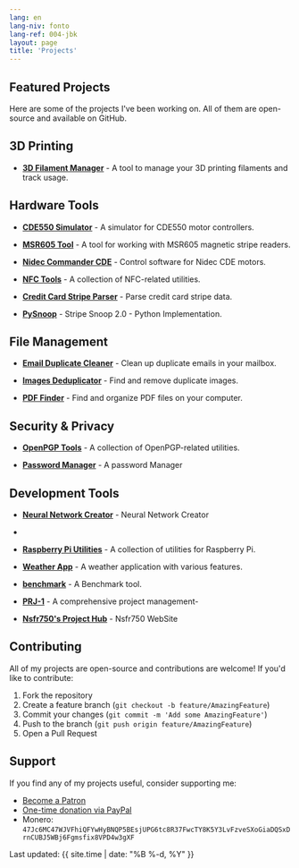 ```yaml
---
lang: en
lang-niv: fonto
lang-ref: 004-jbk
layout: page
title: 'Projects'
---
```


## Featured Projects

Here are some of the projects I've been working on. All of them are open-source and available on GitHub.

## 3D Printing

- [**3D Filament Manager**](https://github.com/Nsfr750/3D_Filament_Manager) - A tool to manage your 3D printing filaments and track usage.

## Hardware Tools

- [**CDE550 Simulator**](https://github.com/Nsfr750/CDE550-sim) - A simulator for CDE550 motor controllers.

- [**MSR605 Tool**](https://github.com/Nsfr750/MSR605) - A tool for working with MSR605 magnetic stripe readers.

- [**Nidec Commander CDE**](https://github.com/Nsfr750/Nidec_CommanderCDE) - Control software for Nidec CDE motors.

- [**NFC Tools**](https://github.com/Nsfr750/NFC) - A collection of NFC-related utilities.

- [**Credit Card Stripe Parser**](https://github.com/Nsfr750/credit_card_stripe_parser) - Parse credit card stripe data.

- [**PySnoop**](https://github.com/Nsfr750/PySnoop) - Stripe Snoop 2.0 - Python Implementation.

## File Management

- [**Email Duplicate Cleaner**](https://github.com/Nsfr750/EmailDuplicateCleaner) - Clean up duplicate emails in your mailbox.

- [**Images Deduplicator**](https://github.com/Nsfr750/Images-Deduplicator) - Find and remove duplicate images.

- [**PDF Finder**](https://github.com/Nsfr750/PDF_Finder) - Find and organize PDF files on your computer.

## Security & Privacy

- [**OpenPGP Tools**](https://github.com/Nsfr750/OpenPGP) - A collection of OpenPGP-related utilities.

- [**Password Manager**](pass_mgr) - A password Manager

## Development Tools

- [**Neural Network Creator**](NeuralNetworkApp) - Neural Network Creator
- 
- [**Raspberry Pi Utilities**](https://github.com/Nsfr750/raspy_utility) - A collection of utilities for Raspberry Pi.

- [**Weather App**](https://github.com/Nsfr750/weather) - A weather application with various features.

- [**benchmark**](benchmark) - A Benchmark tool.

- [**PRJ-1**](PRJ-1) - A comprehensive project management-

- [**Nsfr750's Project Hub**](nsfr750.github.io) - Nsfr750 WebSite

## Contributing

All of my projects are open-source and contributions are welcome! If you'd like to contribute:

1. Fork the repository
2. Create a feature branch (`git checkout -b feature/AmazingFeature`)
3. Commit your changes (`git commit -m 'Add some AmazingFeature'`)
4. Push to the branch (`git push origin feature/AmazingFeature`)
5. Open a Pull Request

## Support

If you find any of my projects useful, consider supporting me:

- [Become a Patron](https://www.patreon.com/Nsfr750)
- [One-time donation via PayPal](https://paypal.me/3dmega)
- Monero: `47Jc6MC47WJVFhiQFYwHyBNQP5BEsjUPG6tc8R37FwcTY8K5Y3LvFzveSXoGiaDQSxDrnCUBJ5WBj6Fgmsfix8VPD4w3gXF`

Last updated: {{ site.time | date: "%B %-d, %Y" }}
